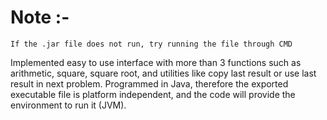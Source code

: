 # Note :- 

    If the .jar file does not run, try running the file through CMD

Implemented easy to use interface with more than 3 functions such as arithmetic, square, square root, and utilities like copy last result or use last result in next problem.
Programmed in Java, therefore the exported executable file is platform independent, and the code will provide the environment to run it (JVM).

